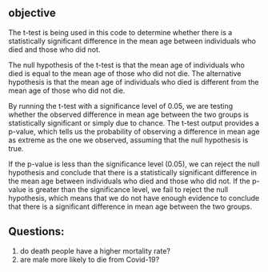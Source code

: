 ## objective 
The t-test is being used in this code to determine whether there is a statistically significant difference in the mean age between individuals who died and those who did not.

The null hypothesis of the t-test is that the mean age of individuals who died is equal to the mean age of those who did not die. The alternative hypothesis is that the mean age of individuals who died is different from the mean age of those who did not die.

By running the t-test with a significance level of 0.05, we are testing whether the observed difference in mean age between the two groups is statistically significant or simply due to chance. The t-test output provides a p-value, which tells us the probability of observing a difference in mean age as extreme as the one we observed, assuming that the null hypothesis is true.

If the p-value is less than the significance level (0.05), we can reject the null hypothesis and conclude that there is a statistically significant difference in the mean age between individuals who died and those who did not. If the p-value is greater than the significance level, we fail to reject the null hypothesis, which means that we do not have enough evidence to conclude that there is a significant difference in mean age between the two groups.

## Questions:
1) do death people have a higher mortality rate?
2) are male more likely to die from Covid-19?
